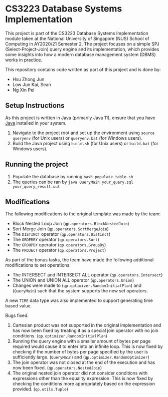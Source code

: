 # CS3223 Database Systems Implementation

This project is part of the CS3223 Database Systems Implementation module taken at the National University of Singapore (NUS) School of Computing in AY2020/21 Semester 2. The project focuses on a simple SPJ (Select-Project-Join) query engine and its implementation, which provides some insights into how a modern database management system (DBMS) works in practice.

This repository contains code written as part of this project and is done by:

- Hsu Zhong Jun
- Low Jun Kai, Sean
- Ng Xin Pei

## Setup Instructions
As this project is written in Java (primarily Java 11), ensure that you have [Java](https://openjdk.java.net/projects/jdk/11/) installed in your system.

1. Navigate to the project root and set up the environment using `source queryenv` (for Unix users) or `queryenv.bat` (for Windows users).
2. Build the Java project using `build.sh` (for Unix users) or `build.bat` (for Windows users).

## Running the project
1. Populate the database by running `bash populate_table.sh`
2. The queries can be ran by `java QueryMain your_query.sql your_query_result.out`

## Modifications
The following modifications to the original template was made by the team:

- Block Nested Loop Join (`qp.operators.BlockNestedJoin`)
- Sort Merge Join (`qp.operators.SortMergeJoin`)
- The `DISTINCT` operator (`qp.operators.Distinct`)
- The `ORDERBY` operator (`qp.operators.Sort`)
- The `GROUPBY` operator (`qp.operators.GroupBy`)
- The `PROJECT` operator (`qp.operators.Project`)

As part of the bonus tasks, the team have made the following additional modifications to set operations:
- The INTERSECT and INTERSECT ALL operator (`qp.operators.Intersect`)
- The UNION and UNION ALL operator (`qp.operators.Union`)
- Changes were made to (`qp.optimizer.RandomInitialPlan`) and (`QueryMain`) such that the system supports the new set operators. 

A new `TIME` data type was also implemented to support generating time based value.

Bugs fixed:
1. Cartesian product was not supported in the original implementation and has now been fixed by treating it as a special join operator with no join conditions. (`qp.optimizer.RandomInitialPlan`)
2. Running the query engine with a smaller amount of bytes per page required would cause it to enter into an infinite loop. This is now fixed by checking if the number of bytes per page specified by the user is sufficiently large. (`QueryMain`) and (`qp.optimizer.RandomOptimizer`)
3. The join operator was not closed at the end of the execution and has now been fixed. (`qp.operators.NestedJoin`)
4. The original nested join operator did not consider conditions with expressions other than the equality expression. This is now fixed by checking the conditions more appropriately based on the expression provided. (`qp.utils.Tuple`)
